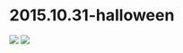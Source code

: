 # 2015.10.31-halloween
![](https://bilicoverimg.github.io/2015/2015.10.31-万圣节.png)
![](https://bilicoverimg.github.io/2015/2015.10.31-halloween3.jpg )
